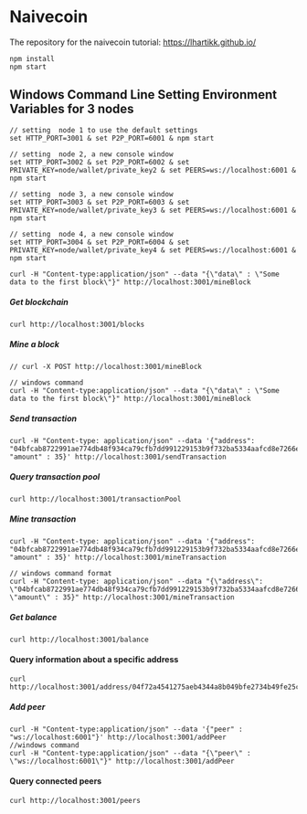 # Naivecoin

The repository for the naivecoin tutorial: https://lhartikk.github.io/

```
npm install
npm start
```
## Windows Command Line Setting Environment Variables for 3 nodes
```
// setting  node 1 to use the default settings
set HTTP_PORT=3001 & set P2P_PORT=6001 & npm start

// setting  node 2, a new console window
set HTTP_PORT=3002 & set P2P_PORT=6002 & set PRIVATE_KEY=node/wallet/private_key2 & set PEERS=ws://localhost:6001 & npm start

// setting  node 3, a new console window
set HTTP_PORT=3003 & set P2P_PORT=6003 & set PRIVATE_KEY=node/wallet/private_key3 & set PEERS=ws://localhost:6001 & npm start

// setting  node 4, a new console window
set HTTP_PORT=3004 & set P2P_PORT=6004 & set PRIVATE_KEY=node/wallet/private_key4 & set PEERS=ws://localhost:6001 & npm start

curl -H "Content-type:application/json" --data "{\"data\" : \"Some data to the first block\"}" http://localhost:3001/mineBlock
```
##### Get blockchain
```
curl http://localhost:3001/blocks
```

##### Mine a block
```
// curl -X POST http://localhost:3001/mineBlock

// windows command
curl -H "Content-type:application/json" --data "{\"data\" : \"Some data to the first block\"}" http://localhost:3001/mineBlock

``` 

##### Send transaction
```
curl -H "Content-type: application/json" --data '{"address": "04bfcab8722991ae774db48f934ca79cfb7dd991229153b9f732ba5334aafcd8e7266e47076996b55a14bf9913ee3145ce0cfc1372ada8ada74bd287450313534b", "amount" : 35}' http://localhost:3001/sendTransaction
```

##### Query transaction pool
```
curl http://localhost:3001/transactionPool
```

##### Mine transaction
```
curl -H "Content-type: application/json" --data '{"address": "04bfcab8722991ae774db48f934ca79cfb7dd991229153b9f732ba5334aafcd8e7266e47076996b55a14bf9913ee3145ce0cfc1372ada8ada74bd287450313534b", "amount" : 35}' http://localhost:3001/mineTransaction

// windows command format
curl -H "Content-type: application/json" --data "{\"address\": \"04bfcab8722991ae774db48f934ca79cfb7dd991229153b9f732ba5334aafcd8e7266e47076996b55a14bf9913ee3145ce0cfc1372ada8ada74bd287450313534b\", \"amount\" : 35}" http://localhost:3001/mineTransaction
```

##### Get balance
```
curl http://localhost:3001/balance
```

#### Query information about a specific address
```
curl http://localhost:3001/address/04f72a4541275aeb4344a8b049bfe2734b49fe25c08d56918f033507b96a61f9e3c330c4fcd46d0854a712dc878b9c280abe90c788c47497e06df78b25bf60ae64
```

##### Add peer
```
curl -H "Content-type:application/json" --data '{"peer" : "ws://localhost:6001"}' http://localhost:3001/addPeer
//windows command
curl -H "Content-type:application/json" --data "{\"peer\" : \"ws://localhost:6001\"}" http://localhost:3001/addPeer
```
#### Query connected peers
```
curl http://localhost:3001/peers
```


